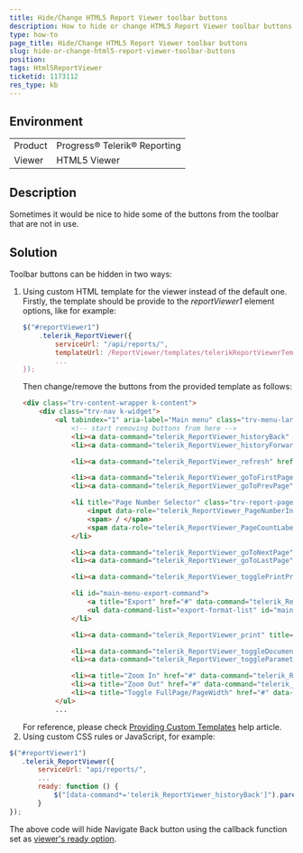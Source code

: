```yaml
---
title: Hide/Change HTML5 Report Viewer toolbar buttons
description: How to hide or change HTML5 Report Viewer toolbar buttons
type: how-to
page_title: Hide/Change HTML5 Report Viewer toolbar buttons
slug: hide-or-change-html5-report-viewer-toolbar-buttons
position: 
tags: Html5ReportViewer
ticketid: 1173112
res_type: kb
---
```


## Environment
<table>
	<tr>
		<td>Product</td>
		<td>Progress® Telerik® Reporting</td>
	</tr>
	<tr>
		<td>Viewer</td>
		<td>HTML5 Viewer</td>
	</tr>
</table>


## Description
Sometimes it would be nice to hide some of the buttons from the toolbar that are not in use.

## Solution
Toolbar buttons can be hidden in two ways:

1. Using custom HTML template for the viewer instead of the default one. Firstly, the template should be provide to the *reportViewer1* element options, like for example:
    ```JavaScript
    $("#reportViewer1")
        .telerik_ReportViewer({
            serviceUrl: "/api/reports/",
            templateUrl: /ReportViewer/templates/telerikReportViewerTemplate.html
            ...
    });
    ```
    Then change/remove the buttons from the provided template as follows:
    ```HTML
    <div class="trv-content-wrapper k-content">
        <div class="trv-nav k-widget">
            <ul tabindex="1" aria-label="Main menu" class="trv-menu-large" data-role="telerik_ReportViewer_MainMenu">
                <!-- start removing buttons from here -->
                <li><a data-command="telerik_ReportViewer_historyBack" title="Navigate Backward" href="#"><i class="t-font-icon t-i-undo"></i></a></li>
                <li><a data-command="telerik_ReportViewer_historyForward" title="Navigate Forward" href="#"><i class="t-font-icon t-i-redo"></i></a></li>
    
                <li><a data-command="telerik_ReportViewer_refresh" href="#" title="Refresh"><i class="t-font-icon t-i-refresh-a"></i></a></li>
    
                <li><a data-command="telerik_ReportViewer_goToFirstPage" title="First Page" href="#"><i class="t-font-icon t-i-arrow-double-60-w"></i></a></li>
                <li><a data-command="telerik_ReportViewer_goToPrevPage" title="Previous Page" href="#"><i class="t-font-icon t-i-seek-w"></i></a></li>
    
                <li title="Page Number Selector" class="trv-report-pager">
                    <input data-role="telerik_ReportViewer_PageNumberInput" type="number" />
                    <span> / </span>
                    <span data-role="telerik_ReportViewer_PageCountLabel"></span>
                </li>
    
                <li><a data-command="telerik_ReportViewer_goToNextPage" title="Next Page" href="#"><i class="t-font-icon t-i-seek-e"></i></a></li>
                <li><a data-command="telerik_ReportViewer_goToLastPage" title="Last Page" href="#"><i class="t-font-icon t-i-arrow-double-60-e"></i></a></li>
    
                <li><a data-command="telerik_ReportViewer_togglePrintPreview" title="Toggle Print Preview" href="#"><i class="t-font-icon t-i-file"></i></a></li>
    
                <li id="main-menu-export-command">
                    <a title="Export" href="#" data-command="telerik_ReportViewer_export"><i class="t-font-icon t-i-download"></i> </a>
                    <ul data-command-list="export-format-list" id="mainmenu-export-format-list"></ul>
                </li>
    
                <li><a data-command="telerik_ReportViewer_print" title="Print" href="#"><i class="t-font-icon t-i-print"></i></a></li>
    
                <li><a data-command="telerik_ReportViewer_toggleDocumentMap" title="Toggle Document Map" href="#"><i class="t-font-icon t-i-book"></i></a></li>
                <li><a data-command="telerik_ReportViewer_toggleParametersArea" title="Toggle Parameters Area" href="#"><i class="t-font-icon t-i-filter"></i></a></li>
    
                <li><a title="Zoom In" href="#" data-command="telerik_ReportViewer_zoomIn"><i class="t-font-icon t-i-zoom-in"></i></a></li>
                <li><a title="Zoom Out" href="#" data-command="telerik_ReportViewer_zoomOut"><i class="t-font-icon t-i-zoom-out"></i></a></li>
                <li><a title="Toggle FullPage/PageWidth" href="#" data-command="telerik_ReportViewer_toggleZoomMode"><i class="t-font-icon t-i-zoom"></i></a></li>
            </ul>
            ...
    ```
    For reference, please check [Providing Custom Templates](../html5-report-viewer-customizing-providing-template) help article.
2. Using custom CSS rules or JavaScript, for example:
``` JavaScript
$("#reportViewer1")
   .telerik_ReportViewer({                
       serviceUrl: "api/reports/",
       ...
       ready: function () {
           $("[data-command*='telerik_ReportViewer_historyBack']").parent().hide();
       }
});
```
The above code will hide Navigate Back button using the callback function set as [viewer's ready option](../html5-report-viewer-jquery-fn-telerik-reportviewer).
